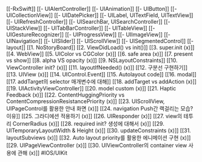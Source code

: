 [[-RxSwift]]
[[- UIAlertController]]
[[- UIAnimation]]
[[- UIButton]]
[[- UICollectionView]]
[[- UIDatePicker]]
[[- UILabel, UITextField, UITextView]]
[[- UIRefreshController]]
[[- UISearchBar, UISearchController]]
[[- UIStackView]]
[[- UITabBarController]]
[[- UITableView]]
[[- UIGestureRecognizer]]
[[- UIProgressView]]
[[- UIImageView]]
[[- UINavigation]]
[[- UISlider]]
[[- UIScrollView]]
[[- UISegmentedControl]]
[[- layout]]
[[1. NoStoryBoard]]
[[2. ViewDidLoad() vs init()]]
[[3. super.init (x)]]
[[4. WebView]]
[[5. UIColor vs CGColor (x)]]
[[6. safe area (x)]]
[[7. present vs show]]
[[8. alpha VS opacity (x)]]
[[9. NSLayoutConstraints]]
[[10. ViewController init? (x)]]
[[11. layoutIfNeeded() (x)]]
[[12. 구분선 구현하기]]
[[13. UIView (x)]]
[[14. UIControl.Event]]
[[15. Autolayout code]]
[[16. modal]]
[[17. addTarget의 selector 매개변수에 대해]]
[[18. addTarget vs addAction (x)]]
[[19. UIActivityViewController]]
[[20. model custom (x)]]
[[21. Haptic Feedback (x)]]
[[22. ContentHuggingPriority vs ContentCompressionResistancePriority (x)]]
[[23. UIScrollView, UIPageControl를 활용한 안내 화면 (x)]]
[[24. navigation Push간 랙걸리는 모습? 이유]]
[[25. 그라디에션 적용하기 (x)]]
[[26. UIResponder (x)]]
[[27. view의 테투리 CornerRadius (x)]]
[[28. required init? 생성에 대해서 (x)]]
[[29. UITemporaryLayoutWidth & Height (x)]]
[[30. updateConstraints (x)]]
[[31. layoutSubviews (x)]]
[[32. Auto layout priority를 활용한 에니메이션 구현 (x)]]
[[29. UIPageViewController (x)]]
[[30. UIViewController의 container view 사용에 관해 (x)]]
#IOS/UIKit 
